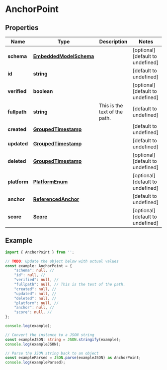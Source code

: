 
# AnchorPoint


## Properties

Name | Type | Description | Notes
------------ | ------------- | ------------- | -------------
**schema** | [**EmbeddedModelSchema**](EmbeddedModelSchema) |  | [optional] [default to undefined]
**id** | **string** |  | [default to undefined]
**verified** | **boolean** |  | [optional] [default to undefined]
**fullpath** | **string** | This is the text of the path. | [default to undefined]
**created** | [**GroupedTimestamp**](GroupedTimestamp) |  | [default to undefined]
**updated** | [**GroupedTimestamp**](GroupedTimestamp) |  | [default to undefined]
**deleted** | [**GroupedTimestamp**](GroupedTimestamp) |  | [optional] [default to undefined]
**platform** | [**PlatformEnum**](PlatformEnum) |  | [optional] [default to undefined]
**anchor** | [**ReferencedAnchor**](ReferencedAnchor) |  | [default to undefined]
**score** | [**Score**](Score) |  | [optional] [default to undefined]

## Example

```typescript
import { AnchorPoint } from '';

// TODO: Update the object below with actual values
const example: AnchorPoint = {
    "schema": null, // 
    "id": null, // 
    "verified": null, // 
    "fullpath": null, // This is the text of the path.
    "created": null, // 
    "updated": null, // 
    "deleted": null, // 
    "platform": null, // 
    "anchor": null, // 
    "score": null, // 
};

console.log(example);

// Convert the instance to a JSON string
const exampleJSON: string = JSON.stringify(example);
console.log(exampleJSON);

// Parse the JSON string back to an object
const exampleParsed = JSON.parse(exampleJSON) as AnchorPoint;
console.log(exampleParsed);
```




